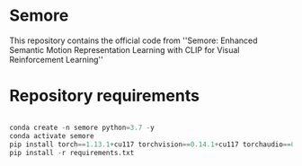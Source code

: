 # Semore

This repository contains the official code from ''Semore: Enhanced Semantic Motion Representation Learning with CLIP for Visual Reinforcement Learning''

# Repository requirements

```python

conda create -n semore python=3.7 -y
conda activate semore
pip install torch==1.13.1+cu117 torchvision==0.14.1+cu117 torchaudio==0.13.1 --extra-index-url https://download.pytorch.org/whl/cu117
pip install -r requirements.txt

